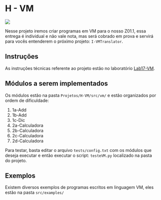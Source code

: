 # H - VM

![](../figs/I-VM/sistema-vm.svg)

Nesse projeto iremos criar programas em VM para o nosso Z01.1,
essa entrega é individual e não vale nota, mas será cobrado em prova e servirá para vocês entenderem o próximo projeto: `I-VMTranslator`.

## Instruções 

As instruções técnicas referente ao projeto estão no laboratório [Lab17-VM](/Z01.1/Labs/Lab17-VM/).

## Módulos a serem implementados

Os módulos estão na pasta `Projetos/H-VM/src/vm/` e estão organizados por ordem de dificuldade:

1. 1a-Add
1. 1b-Add
1. 1c-Dic
1. 2a-Calculadora
1. 2b-Calculadora
1. 2c-Calculadora
1. 2d-Calculadora

Para testar, basta editar o arquivo `tests/config.txt` com os módulos que deseja executar e então executar o script: `testeVM.py` localizado na pasta do projeto.

## Exemplos

Existem diversos exemplos de programas escritos em linguagem VM, eles estão na pasta `src/examples/`
